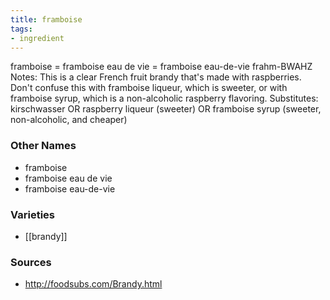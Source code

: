 ```yaml
---
title: framboise
tags:
- ingredient
---
```

framboise = framboise eau de vie = framboise eau-de-vie frahm-BWAHZ Notes: This is a clear French fruit brandy that's made with raspberries. Don't confuse this with framboise liqueur, which is sweeter, or with framboise syrup, which is a non-alcoholic raspberry flavoring. Substitutes: kirschwasser OR raspberry liqueur (sweeter) OR framboise syrup (sweeter, non-alcoholic, and cheaper)

### Other Names

* framboise
* framboise eau de vie
* framboise eau-de-vie

### Varieties

* [[brandy]]

### Sources
* http://foodsubs.com/Brandy.html
